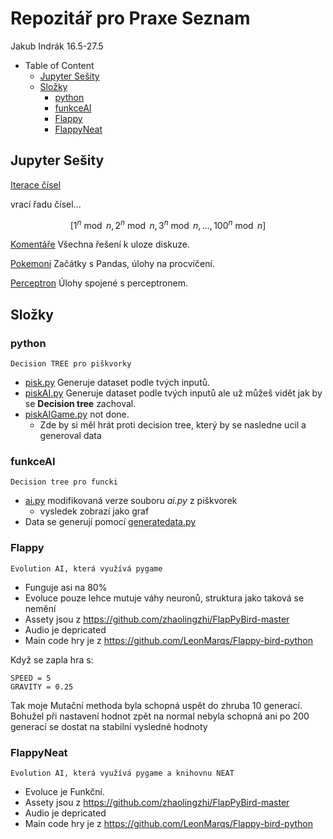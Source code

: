 # Repozitář pro Praxe Seznam

Jakub Indrák 16.5-27.5

- Table of Content
  - [Jupyter Sešity](#jupyter-sešity)
  - [Složky](#složky)
    - [python](#python)
    - [funkceAI](#funkceai)
    - [Flappy](#flappy)
    - [FlappyNeat](#flappyneat)

## Jupyter Sešity

[Iterace čísel](<Iterace\ čísel.ipynb>)

vrací řadu čísel...

$$[1^{n} \bmod n,2^{n} \bmod n,3^{n} \bmod n,...,100^{n} \bmod n]$$

[Komentáře](<Komentare.ipynb>)
Všechna řešení k uloze diskuze.

[Pokemoni](<Pokemoni.ipynb>)
Začátky s Pandas, úlohy na procvičení.

[Perceptron](<01\ -\ Perceptron/01_Perceptron.ipynb>)
Úlohy spojené s perceptronem.

## Složky

### python

    Decision TREE pro piškvorky

- [pisk.py](python/pisk.py) Generuje dataset podle tvých inputů.
- [piskAI.py](python/piskAi.py) Generuje dataset podle tvých inputů ale už můžeš vidět jak by se **Decision tree** zachoval.
- [piskAIGame.py](python/piskAiGame.py) not done.
  - Zde by si měl hrát proti decision tree, který by se nasledne ucil a generoval data

### funkceAI

    Decision tree pro funcki

- [ai.py](funkceAi/ai.py) modifikovaná verze souboru _ai.py_ z piškvorek
  - vysledek zobrazí jako graf
- Data se generují pomocí [generatedata.py](funkceAi/generatedata.py)

### Flappy

    Evolution AI, která využívá pygame

- Funguje asi na 80%
- Evoluce pouze lehce mutuje váhy neuronů, struktura jako taková se nemění
- Assety jsou z <https://github.com/zhaolingzhi/FlapPyBird-master>
- Audio je depricated
- Main code hry je z <https://github.com/LeonMarqs/Flappy-bird-python>

Když se zapla hra s:

    SPEED = 5
    GRAVITY = 0.25

Tak moje Mutační methoda byla schopná uspět do zhruba 10 generací.
Bohužel při nastavení hodnot zpět na normal nebyla schopná ani po 200 generací se dostat na stabilní vysledné hodnoty

### FlappyNeat

    Evolution AI, která využívá pygame a knihovnu NEAT

- Evoluce je Funkční.
- Assety jsou z <https://github.com/zhaolingzhi/FlapPyBird-master>
- Audio je depricated
- Main code hry je z <https://github.com/LeonMarqs/Flappy-bird-python>

<!--  -->
